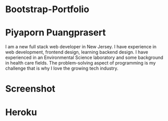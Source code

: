 # Bootstrap-Portfolio 

# Piyaporn Puangprasert

 I am a new full stack web developer in New Jersey. I have experience in web development, frontend design, learning backend design. I have experienced in an Environmental Science laboratory and some background in health care fields. The problem-solving aspect of programming is my challenge that is why I love the growing tech industry.

# Screenshot

# Heroku
